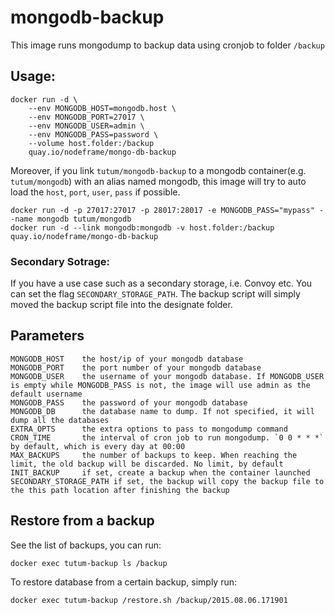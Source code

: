 # mongodb-backup

This image runs mongodump to backup data using cronjob to folder `/backup`

## Usage:

    docker run -d \
        --env MONGODB_HOST=mongodb.host \
        --env MONGODB_PORT=27017 \
        --env MONGODB_USER=admin \
        --env MONGODB_PASS=password \
        --volume host.folder:/backup
        quay.io/nodeframe/mongo-db-backup

Moreover, if you link `tutum/mongodb-backup` to a mongodb container(e.g. `tutum/mongodb`) with an alias named mongodb, this image will try to auto load the `host`, `port`, `user`, `pass` if possible.

    docker run -d -p 27017:27017 -p 28017:28017 -e MONGODB_PASS="mypass" --name mongodb tutum/mongodb
    docker run -d --link mongodb:mongodb -v host.folder:/backup quay.io/nodeframe/mongo-db-backup

### Secondary Sotrage:
If you have a use case such as a secondary storage, i.e. Convoy etc.
You can set the flag `SECONDARY_STORAGE_PATH`. The backup script will simply moved the backup script file into the designate folder.

## Parameters

    MONGODB_HOST    the host/ip of your mongodb database
    MONGODB_PORT    the port number of your mongodb database
    MONGODB_USER    the username of your mongodb database. If MONGODB_USER is empty while MONGODB_PASS is not, the image will use admin as the default username
    MONGODB_PASS    the password of your mongodb database
    MONGODB_DB      the database name to dump. If not specified, it will dump all the databases
    EXTRA_OPTS      the extra options to pass to mongodump command
    CRON_TIME       the interval of cron job to run mongodump. `0 0 * * *` by default, which is every day at 00:00
    MAX_BACKUPS     the number of backups to keep. When reaching the limit, the old backup will be discarded. No limit, by default
    INIT_BACKUP     if set, create a backup when the container launched
    SECONDARY_STORAGE_PATH if set, the backup will copy the backup file to the this path location after finishing the backup

## Restore from a backup

See the list of backups, you can run:

    docker exec tutum-backup ls /backup

To restore database from a certain backup, simply run:

    docker exec tutum-backup /restore.sh /backup/2015.08.06.171901
